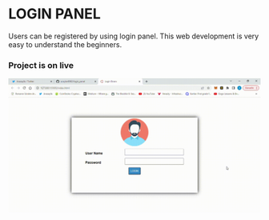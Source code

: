 <h1>LOGIN PANEL</h1>

Users can be registered by using login panel.
This web development is very easy to understand the beginners.

<h3>Project is on live</h3>

![](./login_panel.gif)
